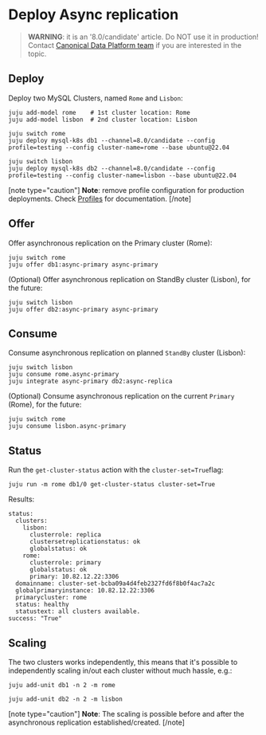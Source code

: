 # Deploy Async replication
> **WARNING**: it is an '8.0/candidate' article. Do NOT use it in production!<br/>Contact [Canonical Data Platform team](/t/11867) if you are interested in the topic.

## Deploy

Deploy two MySQL Clusters, named `Rome` and `Lisbon`:
```shell
juju add-model rome    # 1st cluster location: Rome
juju add-model lisbon  # 2nd cluster location: Lisbon

juju switch rome
juju deploy mysql-k8s db1 --channel=8.0/candidate --config profile=testing --config cluster-name=rome --base ubuntu@22.04

juju switch lisbon
juju deploy mysql-k8s db2 --channel=8.0/candidate --config profile=testing --config cluster-name=lisbon --base ubuntu@22.04
```

[note type="caution"]
**Note**: remove profile configuration for production deployments. Check [Profiles](/t/11973) for documentation.
[/note]

## Offer

Offer asynchronous replication on the Primary cluster (Rome):
```shell
juju switch rome
juju offer db1:async-primary async-primary
```

(Optional) Offer asynchronous replication on StandBy cluster (Lisbon), for the future:
```shell
juju switch lisbon
juju offer db2:async-primary async-primary
``` 

## Consume

Consume asynchronous replication on planned `StandBy` cluster (Lisbon):
```shell
juju switch lisbon
juju consume rome.async-primary
juju integrate async-primary db2:async-replica
``` 

(Optional) Consume asynchronous replication on the current `Primary` (Rome), for the future:
```shell
juju switch rome
juju consume lisbon.async-primary
``` 

## Status

Run the `get-cluster-status` action with the `cluster-set=True`flag: 
```shell
juju run -m rome db1/0 get-cluster-status cluster-set=True
```
Results:
```shell
status:
  clusters:
    lisbon:
      clusterrole: replica
      clustersetreplicationstatus: ok
      globalstatus: ok
    rome:
      clusterrole: primary
      globalstatus: ok
      primary: 10.82.12.22:3306
  domainname: cluster-set-bcba09a4d4feb2327fd6f8b0f4ac7a2c
  globalprimaryinstance: 10.82.12.22:3306
  primarycluster: rome
  status: healthy
  statustext: all clusters available.
success: "True"
```

## Scaling
The two clusters works independently, this means that it's possible to independently scaling in/out each cluster without much hassle, e.g.:
```shell
juju add-unit db1 -n 2 -m rome

juju add-unit db2 -n 2 -m lisbon
```
[note type="caution"]
**Note**: The scaling is possible before and after the asynchronous replication established/created.
[/note]